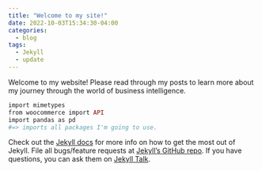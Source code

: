 ```yaml
---
title: "Welcome to my site!"
date: 2022-10-03T15:34:30-04:00
categories:
  - blog
tags:
  - Jekyll
  - update
---
```


Welcome to my website! Please read through my posts to learn more about my journey through the world of business intelligence. 

```ruby
import mimetypes
from woocommerce import API
import pandas as pd
#=> imports all packages I'm going to use. 
```

Check out the [Jekyll docs][jekyll-docs] for more info on how to get the most out of Jekyll. File all bugs/feature requests at [Jekyll’s GitHub repo][jekyll-gh]. If you have questions, you can ask them on [Jekyll Talk][jekyll-talk].

[jekyll-docs]: https://jekyllrb.com/docs/home
[jekyll-gh]:   https://github.com/jekyll/jekyll
[jekyll-talk]: https://talk.jekyllrb.com/
